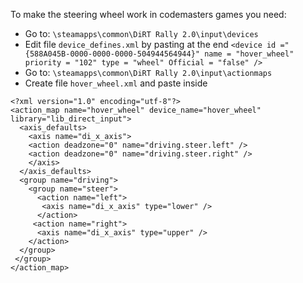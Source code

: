 To make the steering wheel work in codemasters games you need:
* Go to: ``\steamapps\common\DiRT Rally 2.0\input\devices``
* Edit file ``device_defines.xml`` by pasting at the end ``` <device id ="{588A045B-0000-0000-0000-504944564944}" name = "hover_wheel" priority = "102" type = "wheel" Official = "false" /> ```
* Go to: ``\steamapps\common\DiRT Rally 2.0\input\actionmaps``
* Create file ``hover_wheel.xml`` and paste inside 
```
<?xml version="1.0" encoding="utf-8"?>
<action_map name="hover_wheel" device_name="hover_wheel" library="lib_direct_input">
  <axis_defaults>
    <axis name="di_x_axis">
    <action deadzone="0" name="driving.steer.left" />
    <action deadzone="0" name="driving.steer.right" />
    </axis>
  </axis_defaults>
  <group name="driving">
    <group name="steer">
      <action name="left">
       <axis name="di_x_axis" type="lower" />
      </action>
     <action name="right">
      <axis name="di_x_axis" type="upper" />
    </action>
  </group>
 </group>
</action_map>
```